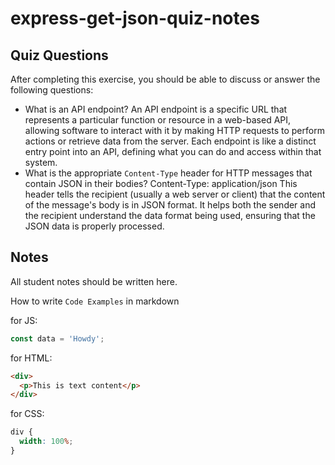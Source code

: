 # express-get-json-quiz-notes

## Quiz Questions

After completing this exercise, you should be able to discuss or answer the following questions:

- What is an API endpoint?
  An API endpoint is a specific URL that represents a particular function or resource in a web-based API, allowing software to interact with it by making HTTP requests to perform actions or retrieve data from the server. Each endpoint is like a distinct entry point into an API, defining what you can do and access within that system.
- What is the appropriate `Content-Type` header for HTTP messages that contain JSON in their bodies?
  Content-Type: application/json
  This header tells the recipient (usually a web server or client) that the content of the message's body is in JSON format. It helps both the sender and the recipient understand the data format being used, ensuring that the JSON data is properly processed.

## Notes

All student notes should be written here.

How to write `Code Examples` in markdown

for JS:

```javascript
const data = 'Howdy';
```

for HTML:

```html
<div>
  <p>This is text content</p>
</div>
```

for CSS:

```css
div {
  width: 100%;
}
```
